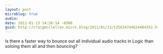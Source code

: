 ```yaml
---
layout: post
microblog: true
audio: 
date: 2011-01-13 14:26:14 -0500
guid: http://craigmcclellan.micro.blog/2011/01/13/t25634744624484352.html
---
```

Is there a faster way to bounce out all individual audio tracks in Logic than soloing them all and then bouncing?
